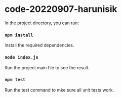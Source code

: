 # code-20220907-harunisik

In the project directory, you can run:

### `npm install`

Install the required dependencies.

### `node index.js`

Run the project main file to see the result.

### `npm test`

Run the test command to mke sure all unit tests work.

